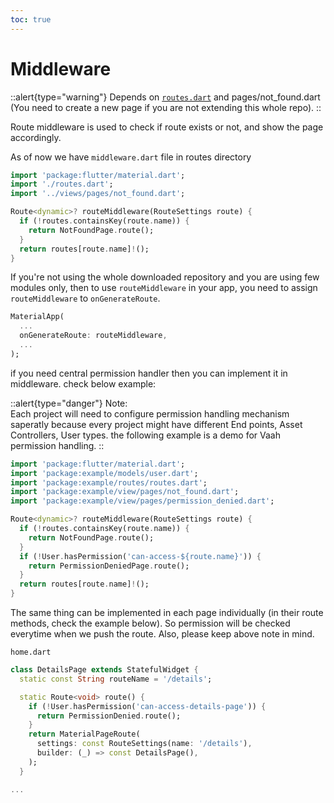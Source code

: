 ```yaml
---
toc: true
---
```

# Middleware



::alert{type="warning"}
Depends on [`routes.dart`](2.routes) and pages/not_found.dart (You need to create a new page if you are not extending this whole repo).
::

Route middleware is used to check if route exists or not, and show the page accordingly.

As of now we have `middleware.dart` file in routes directory
```dart
import 'package:flutter/material.dart';
import './routes.dart';
import '../views/pages/not_found.dart';

Route<dynamic>? routeMiddleware(RouteSettings route) {
  if (!routes.containsKey(route.name)) {
    return NotFoundPage.route();
  }
  return routes[route.name]!();
}
```

If you're not using the whole downloaded repository and you are using few modules only, then to use `routeMiddleware` in your app, you need to assign `routeMiddleware` to `onGenerateRoute`.

```dart
MaterialApp(
  ...
  onGenerateRoute: routeMiddleware,
  ...
);
```

if you need central permission handler then you can implement it in middleware. check below example:


::alert{type="danger"}
Note:   
Each project will need to configure permission handling mechanism saperatly because every project might have different End points, Asset Controllers, User types. the following example is a demo for Vaah permission handling.
::

```dart
import 'package:flutter/material.dart';
import 'package:example/models/user.dart';
import 'package:example/routes/routes.dart';
import 'package:example/view/pages/not_found.dart';
import 'package:example/view/pages/permission_denied.dart';

Route<dynamic>? routeMiddleware(RouteSettings route) {
  if (!routes.containsKey(route.name)) {
    return NotFoundPage.route();
  }
  if (!User.hasPermission('can-access-${route.name}')) {
    return PermissionDeniedPage.route();
  }
  return routes[route.name]!();
}
```

The same thing can be implemented in each page individually (in their route methods, check the example below). So permission will be checked everytime when we push the route. Also, please keep above note in mind.

`home.dart`
```dart
class DetailsPage extends StatefulWidget {
  static const String routeName = '/details';

  static Route<void> route() {
    if (!User.hasPermission('can-access-details-page')) {
      return PermissionDenied.route();
    }
    return MaterialPageRoute(
      settings: const RouteSettings(name: '/details'),
      builder: (_) => const DetailsPage(),
    );
  }

...

```
